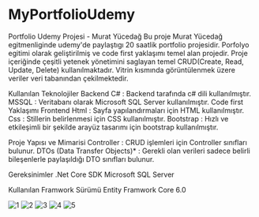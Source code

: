 # MyPortfolioUdemy
Portfolio Udemy Projesi - Murat Yücedağ
Bu proje Murat Yücedağ egitmenliginde udemy'de paylaştıgı 20 saatlik portfolio projesidir. Porfolyo egitimi olarak geliştirilmiş ve code first yaklaşımı temel alan projedir. Proje içeriğinde çeşitli yetenek yönetimini saglayan temel CRUD(Create, Read, Update, Delete) kullanılmaktadır. Vitrin kısmında görüntülenmek üzere veriler veri tabanından çekilmektedir.

Kullanılan Teknolojiler
Backend
C# : Backend tarafında c# dili kullanılmıştır.
MSSQL : Veritabanı olarak Microsoft SQL Server kullanılmıştır.
Code first Yaklaşımı
Frontend
Html : Sayfa yapılandırmaları için HTML kullanılmıştır.
Css : Stillerin belirlenmesi için CSS kullanılmıştır.
Bootstrap : Hızlı ve etkileşimli bir şekilde arayüz tasarımı için bootstrap kullanılmıştır.


Proje Yapısı ve Mimarisi
Controller : CRUD işlemleri için Controller sınıfları bulunur.
DTOs (Data Transfer Objects)* : Gerekli olan verileri sadece belirli bileşenlerle paylaşıldığı DTO sınıfları bulunur.

Gereksinimler
.Net Core SDK
Microsoft SQL Server

Kullanılan Framwork Sürümü
Entity Framwork Core 6.0


![1](https://github.com/user-attachments/assets/4434a9d5-5960-48b7-8668-ef9126b41cdb)
![2](https://github.com/user-attachments/assets/80568d47-fc9c-45ab-bdfc-88123159a162)
![3](https://github.com/user-attachments/assets/a168f50e-bb87-4f60-afd3-1c2682ebed58)
![4](https://github.com/user-attachments/assets/9b25ffaf-3d9e-4ea4-81dd-52cc12a80e49)
![5](https://github.com/user-attachments/assets/f92624ec-a229-4b86-8869-264d7fe3ee8c)

